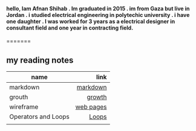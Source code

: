 #### hello, Iam Afnan Shihab . Im graduated in 2015 . im from Gaza but live in Jordan . i studied electrical engineering in polytechic university . i have one daughter . I was worked for 3 years as a electrical designer in consultant field and one year in contracting field.


=======

## my reading notes
| name         | link |
| ------------- | -----:|
| markdown             |[markdown](https://afnanshihab.github.io/reading-notes/markdown)     |
| grouth         |[growth](https://afnanshihab.github.io/reading-notes/growth)    |
| wireframe             |  [web pages](https://afnanshihab.github.io/reading-notes/wireframe)  |
|Operators and Loops          |    [Loops](https://afnanshihab.github.io/reading-notes/LOOPS)  |
|              |           |    |

